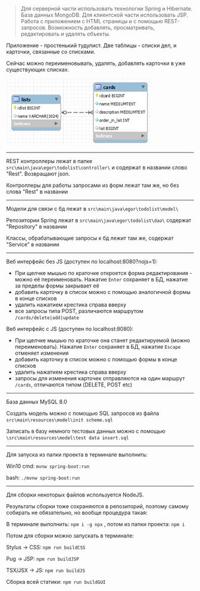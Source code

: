 >Для серверной части использовать технологии Spring и Hibernate. База данных MongoDB.
Для клиентской части использовать JSP.
Работа с приложением с HTML страницы и с помощью REST-запросов.
Возможность добавлять, просматривать, редактировать и удалять объекты.

Приложение - простенький тудулист. Две таблицы - списки дел, и карточки, связанные со списками.

Сейчас можно переименовывать, удалять, добавлять карточки в уже существующих списках.

![Скриншот](https://raw.githubusercontent.com/e-g1gor/todolist/master/scheme.png)

---

REST контроллеры лежат в папке `src\main\java\egor\todolist\controller\`
и содержат в названии слово "Rest". Возвращают json.

Контроллеры для работы запросами из форм лежат там же, но без слова "Rest" в названии

---

Модели для связи с бд лежат в `src\main\java\egor\todolist\model\`


Репозитории Spring лежат в `src\main\java\egor\todolist\dao\` содержат "Repository" в названии

Классы, обрабатывающиe запросы к бд лежит там же, содержат "Service" в названии


---

Веб интерфейс без JS (доступен по localhost:8080?nojs=1):

- При щелчке мышью по краточке откроется форма редактирования - можно её переименовать. Нажатие `Enter` сохраняет в БД, нажатие за пределы формы закрывает её
- добавить карточку в список можно с помощью аналогичной формы в конце списков
- удалить нажатием крестика справа вверху
- все запросы типа POST, различаются маршрутом `/cards/delete|add|update`

Веб интерфейс с JS (доступен по localhost:8080):

- При щелчке мышью по краточке она станет редактируемой (можно переименовать). Нажатие `Enter` сохраняет в БД, нажатие `Escape` отменяет изменения
- добавить карточку в список можно с помощью формы в конце списков
- удалить нажатием крестика справа вверху
- запросы для изменения карточек отправляются на один маршрут `/cards`, отличаются типом (DELETE, POST etc)


----

База данных MySQL 8.0

Создать модель можно c помощью SQL запросов из файла `src\main\resources\model\init scheme.sql`

Записать в базу немного тестовых данных можно с помощью `\src\main\resources\model\test data insert.sql`

---

Для запуска из папки проекта в терминале выполнить:

Win10 cmd: `mvnw spring-boot:run`

bash: `./mvnw spring-boot:run`

---

Для сборки некоторых файлов используется NodeJS.

Результаты сборки тоже сохраняются в репозиторий, поэтому самому собирать не обязательно, но вообще процедура такая:

В терминале выполнить: `npm i -g npx` , потом из папки проекта: `npm i`

Потом для сборки можно запускать в терминале:

Stylus -> CSS: `npm run buildCSS`

Pug -> JSP: `npm run buildJSP`

TSX/JSX -> JS: `npm run buildJS`

Сборка всей статики: `npm run buildGUI`
